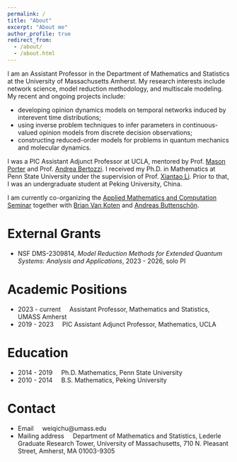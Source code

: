 ```yaml
---
permalink: /
title: "About"
excerpt: "About me"
author_profile: true
redirect_from: 
  - /about/
  - /about.html
---
```

I am an Assistant Professor in the Department of Mathematics and Statistics at the University of Massachusetts Amherst. My research interests include network science, model reduction methodology, and multiscale modeling. My recent and ongoing projects include:
<ul> 
  <li> developing opinion dynamics models on temporal networks induced by interevent time distributions; </li>
  <li> using inverse problem techniques to infer parameters in continuous-valued opinion models from discrete decision observations; </li>
  <li> constructing reduced-order models for problems in quantum mechanics and molecular dynamics. </li>
</ul>
  
I was a PIC Assistant Adjunct Professor at UCLA, mentored by Prof. [Mason Porter](http://math.ucla.edu/~mason) and Prof. [Andrea Bertozzi](http://math.ucla.edu/~bertozzi). I received my Ph.D. in Mathematics at Penn State University under the supervision of Prof. [Xiantao Li](http://www.personal.psu.edu/xxl12/). Prior to that, I was an undergraduate student at Peking University, China. 

I am currently co-organizing the [Applied Mathematics and Computation Seminar](https://www.umass.edu/mathematics-statistics/seminars/applied-analysis-and-computation-seminar) together with [Brian Van Koten](https://people.math.umass.edu/~vankoten/) and [Andreas Buttenschön](https://www.buttenschoen.ca).

External Grants
====
<ul>
  <li> NSF DMS-2309814, <em>Model Reduction Methods for Extended Quantum Systems: Analysis and Applications</em>, 2023 - 2026, solo PI </li>
</ul>

Academic Positions
====
<ul>
  <li> 2023 - current &nbsp; &nbsp; Assistant Professor, Mathematics and Statistics, UMASS Amherst </li>
  <li> 2019 - 2023 &nbsp; &nbsp; PIC Assistant Adjunct Professor, Mathematics, UCLA </li>
</ul>

Education
====
<ul>
  <li> 2014 - 2019 &nbsp; &nbsp;   Ph.D. Mathematics, Penn State University </li>
  <li> 2010 - 2014 &nbsp; &nbsp;   B.S. Mathematics, Peking University </li>
</ul>
  
Contact
===
<ul>
  <li> Email &nbsp; &nbsp; weiqichu@umass.edu </li>
  <li> Mailing address  &nbsp; &nbsp; Department of Mathematics and Statistics, Lederle Graduate Research Tower, University of Massachusetts, 710 N. Pleasant Street, Amherst, MA 01003-9305</li>
</ul>

